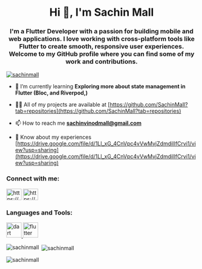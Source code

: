 <h1 align="center">Hi 👋, I'm Sachin Mall</h1>
<h3 align="center">I'm a Flutter Developer with a passion for building mobile and web applications. I love working with cross-platform tools like Flutter to create smooth, responsive user experiences. Welcome to my GitHub profile where you can find some of my work and contributions.</h3>

<p align="left"> <a href="https://github.com/ryo-ma/github-profile-trophy"><img src="https://github-profile-trophy.vercel.app/?username=sachinmall" alt="sachinmall" /></a> </p>

- 🌱 I’m currently learning **Exploring more about state management in Flutter (Bloc, and Riverpod,)**

- 👨‍💻 All of my projects are available at [https://github.com/SachinMall?tab=repositories](https://github.com/SachinMall?tab=repositories)

- 📫 How to reach me **sachinvinodmall@gmail.com**

- 📄 Know about my experiences [https://drive.google.com/file/d/1Ll_xG_4CnVpc4vVwMvjZdmdiIIfCrvi1/view?usp=sharing](https://drive.google.com/file/d/1Ll_xG_4CnVpc4vVwMvjZdmdiIIfCrvi1/view?usp=sharing)

<h3 align="left">Connect with me:</h3>
<p align="left">
<a href="https://linkedin.com/in/https://www.linkedin.com/in/sachin-mall-73638a259" target="blank"><img align="center" src="https://raw.githubusercontent.com/rahuldkjain/github-profile-readme-generator/master/src/images/icons/Social/linked-in-alt.svg" alt="https://www.linkedin.com/in/sachin-mall-73638a259" height="30" width="40" /></a>
<a href="https://instagram.com/https://www.instagram.com/_.sachin20._/?hl=en" target="blank"><img align="center" src="https://raw.githubusercontent.com/rahuldkjain/github-profile-readme-generator/master/src/images/icons/Social/instagram.svg" alt="https://www.instagram.com/_.sachin20._/?hl=en" height="30" width="40" /></a>
</p>

<h3 align="left">Languages and Tools:</h3>
<p align="left"> <a href="https://dart.dev" target="_blank" rel="noreferrer"> <img src="https://www.vectorlogo.zone/logos/dartlang/dartlang-icon.svg" alt="dart" width="40" height="40"/> </a> <a href="https://flutter.dev" target="_blank" rel="noreferrer"> <img src="https://www.vectorlogo.zone/logos/flutterio/flutterio-icon.svg" alt="flutter" width="40" height="40"/> </a> </p>

<p><img align="left" src="https://github-readme-stats.vercel.app/api/top-langs?username=sachinmall&show_icons=true&locale=en&layout=compact" alt="sachinmall" /></p>

<p>&nbsp;<img align="center" src="https://github-readme-stats.vercel.app/api?username=sachinmall&show_icons=true&locale=en" alt="sachinmall" /></p>

<p><img align="center" src="https://github-readme-streak-stats.herokuapp.com/?user=sachinmall&" alt="sachinmall" /></p>
